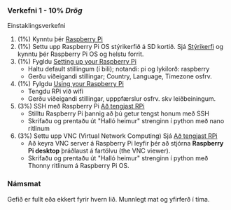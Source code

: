 ### Verkefni 1 - 10% _Drög_
Einstaklingsverkefni

1. (1%) Kynntu þér [Raspberry Pi](https://github.com/GunnarThorunnarson/VESM2CU/wiki/Raspberry-Pi)
2. (1%) Settu upp Raspberry Pi OS stýrikerfið á SD kortið. Sjá [Stýrikerfi](https://github.com/GunnarThorunnarson/VESM2CU/wiki/St%C3%BDrikerfi) og kynntu þér Raspberry Pi OS og helstu forrit.
4. (1%) Fygldu [Setting up your Raspberry Pi](https://projects.raspberrypi.org/en/projects/raspberry-pi-setting-up/3)
   - Haltu default stillingum (í bili); notandi: pi  og lykilorð: raspberry
   - Gerðu viðeigandi stillingar; Country, Language, Timezone  osfrv.
5. (1%) Fylgdu [Using your Raspberry Pi](https://projects.raspberrypi.org/en/projects/raspberry-pi-using)
   - Tengdu RPi við wifi
   - Gerðu viðeigandi stillingar, upppfærslur osfrv. skv leiðbeiningum.
6. (3%) SSH með Raspberry Pi [Að tengjast RPi](https://github.com/GunnarThorunnarson/VESM2CU/wiki/A%C3%B0-tengjast-Raspberry-Pi)
   - Stilltu Raspberry Pi þannig að þú getur tengst honum með SSH 
   - Skrifaðu og prentaðu út "Halló heimur" strenginn í python með nano ritlinum
7. (3%) Settu upp VNC (Virtual Network Computing) Sjá [Að tengjast RPi](https://github.com/GunnarThorunnarson/VESM2CU/wiki/A%C3%B0-tengjast-Raspberry-Pi)
   - Að keyra VNC server á Raspberry Pi leyfir þér að stjórna **Raspberry Pi desktop** þráðlaust á fartölvu (the VNC viewer).
   - Skrifaðu og prentaðu út "Halló heimur" strenginn í python með Thonny ritlinum á Raspberry Pi OS.


### Námsmat

Gefið er fullt eða ekkert fyrir hvern lið.
Munnlegt mat og yfirferð í tíma.

